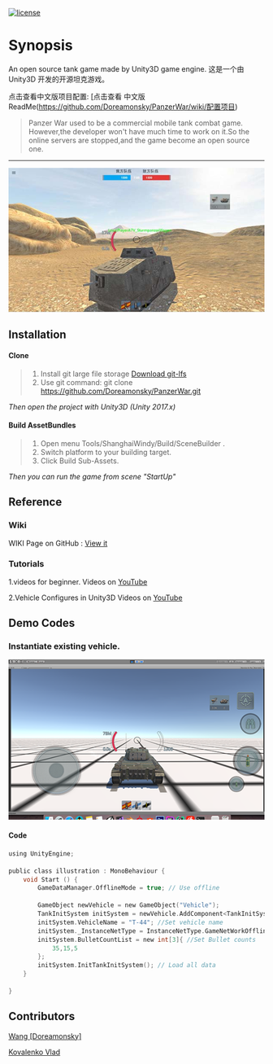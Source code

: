 [![license](http://img.shields.io/badge/license-MIT-blue.svg)]()


# Synopsis 
An open source tank game made by Unity3D game engine.
这是一个由Unity3D 开发的开源坦克游戏。

点击查看中文版项目配置: [点击查看 中文版ReadMe(https://github.com/Doreamonsky/PanzerWar/wiki/配置项目)


> Panzer War used to be a commercial  mobile tank combat game. However,the developer won't have much time to work on it.So the online servers are stopped,and the game become an open source one.

------------

 ![GameScreenShot](https://github.com/Doreamonsky/Markdown/blob/master/Screenshot.jpg?raw=true)
 

## Installation 
####  Clone
> 1. Install git large file storage [Download git-lfs](https://git-lfs.github.com)
> 2. Use git command: git clone https://github.com/Doreamonsky/PanzerWar.git 

*Then open the project with Unity3D (Unity 2017.x)*
#### Build  AssetBundles
>1. Open menu Tools/ShanghaiWindy/Build/SceneBuilder .
>2. Switch platform to your building target.
>3. Click Build Sub-Assets.

*Then you can run the game from scene "StartUp"*

## Reference
### Wiki 
WIKI Page on GitHub : [View it](https://github.com/Doreamonsky/PanzerWar/wiki)
### Tutorials 
1.videos for beginner.
Videos on [YouTube](https://youtu.be/mbZA3l5upyI) 

2.Vehicle Configures in Unity3D
Videos on [YouTube](https://www.youtube.com/watch?v=DK3lQzjhvtE) 


## Demo Codes
### Instantiate existing vehicle.
 ![GameScreenShot](https://github.com/Doreamonsky/Markdown/blob/master/Readme/01.png?raw=true)
#### Code
```C sharp
using UnityEngine;

public class illustration : MonoBehaviour {
	void Start () {
	    GameDataManager.OfflineMode = true; // Use offline
	    
        GameObject newVehicle = new GameObject("Vehicle"); 
        TankInitSystem initSystem = newVehicle.AddComponent<TankInitSystem>(); // Add vehicle init system
        initSystem.VehicleName = "T-44"; //Set vehicle name
        initSystem._InstanceNetType = InstanceNetType.GameNetWorkOffline; // Switch vehicle to offline mode
        initSystem.BulletCountList = new int[3]{ //Set Bullet counts 
            35,15,5
        };
        initSystem.InitTankInitSystem(); // Load all data 
	}

}
```

## Contributors
[Wang [Doreamonsky]](http://vk.com/doreamonsky "Wang [Doreamonsky]")

[Kovalenko Vlad](https://vk.com/iso_slacker_yt "Kovalenko Vlad")
